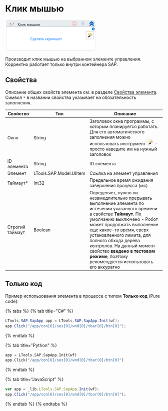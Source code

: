 # Клик мышью

![](<../../../.gitbook/assets/image (327).png>)

Производит клик мышью на выбранном элементе управления. Корректно работает только внутри контейнера SAP.

## Свойства
Описание общих свойств элемента см. в разделе [Свойства элемента](https://docs.primo-rpa.ru/primo-rpa/primo-studio/process/elements#svoistva-elementa).\
Символ `*` в названии свойства указывает на обязательность заполнения.

| Свойство    | Тип                     | Описание                                           |
| ----------- | ----------------------- | -------------------------------------------------- |
| Окно        | String                  | Заголовок окна программы, с которым планируется работать. Для его автоматического заполнения можно использовать инструмент ![](<../../../.gitbook/assets/image (794).png>) - просто наведите им на нужный заголовок |
| ID элемента | String                  | ID элемента                                        |
| Элемент     | LTools.SAP.Model.UIItem | Ссылка на элемент управления                       |
| Таймаут\*   | Int32                   | Предельное время ожидания завершения процесса (мс) |
| Строгий таймаут   | Boolean           | Определяет, нужно ли незамедлительно прерывать выполнение элемента по истечении указанного времени в свойстве **Таймаут**. По умолчанию выключено - Робот может продолжать выполнение еще какое-то время, сверх установленного лимита, для полного обхода дерева контролов. На данный момент свойство **введено в тестовом режиме**, поэтому рекомендуется использовать его аккуратно |


## Только код
Пример использования элемента в процессе с типом **Только код** (Pure code):

{% tabs %}
{% tab title="C#" %}
```csharp
LTools.SAP.SapApp app = LTools.SAP.SapApp.Init(wf);
app.Click("/app/con[0]/ses[0]/wnd[0]/tbar[0]/btn[0]");
```
{% endtab %}

{% tab title="Python" %}
```python
app = LTools.SAP.SapApp.Init(wf)
app.Click("/app/con[0]/ses[0]/wnd[0]/tbar[0]/btn[0]")
```
{% endtab %}

{% tab title="JavaScript" %}
```javascript
var app = _lib.LTools.SAP.SapApp.Init(wf);		
app.Click("/app/con[0]/ses[0]/wnd[0]/tbar[0]/btn[0]");
```
{% endtab %}
{% endtabs %}
